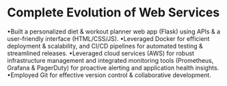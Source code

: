 # Complete Evolution of Web Services
•Built a personalized diet & workout planner web app (Flask) using APIs & a user-friendly interface (HTML/CSS/JS).
•Leveraged Docker for efficient deployment & scalability, and CI/CD pipelines for automated testing & streamlined releases.
•Leveraged cloud services (AWS) for robust infrastructure management and integrated monitoring tools (Prometheus, Grafana & PagerDuty) for proactive alerting and application health insights.
•Employed Git for effective version control & collaborative development.